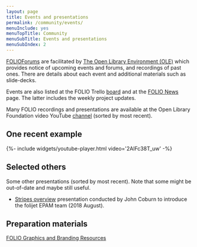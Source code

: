 ```yaml
---
layout: page
title: Events and presentations
permalink: /community/events/
menuInclude: yes
menuTopTitle: Community
menuSubTitle: Events and presentations
menuSubIndex: 2
---
```


[FOLIOForums](https://www.openlibraryenvironment.org/archives/category/olfforum) are facilitated by [The Open Library Environment (OLE)](https://www.openlibraryenvironment.org) which provides notice of upcoming events and forums, and recordings of past ones.
There are details about each event and additional materials such as slide-decks.

Events are also listed at the FOLIO Trello [board](https://trello.com/b/A27ucwg8/events)
and at the [FOLIO News](https://www.folio.org/news/) page.
The latter includes the weekly project updates.

Many FOLIO recordings and presentations are available at the Open Library Foundation video YouTube
[channel](https://www.youtube.com/channel/UC4Vs5mb1qgOXPZgso1LESUw/videos?sort=dd&view=0&flow=grid)
(sorted by most recent).

## One recent example

<div class="widget">
{%- include widgets/youtube-player.html video='2AlFc38T_uw' -%}
</div>

## Selected others

Some other presentations (sorted by most recent). Note that some might be out-of-date and maybe still useful.

* [Stripes overview](https://epam-my.sharepoint.com/personal/tetyana_afanasyeva_epam_com/_layouts/15/onedrive.aspx?id=%2Fpersonal%2Ftetyana%5Fafanasyeva%5Fepam%5Fcom%2FDocuments%2FShared%20with%20Everyone%2FTaras%20Spashchenko%2C%20Victor%20Soroka1%2C%20Ol%2E%20%2E%20%2E%20%2D%20Wednesday%2C%20August%2015%2C%202018%204%2E32%2E10%20PM%2Emp4&parent=%2Fpersonal%2Ftetyana%5Fafanasyeva%5Fepam%5Fcom%2FDocuments%2FShared%20with%20Everyone&slrid=4736859e-903f-6000-6804-d253bd31c5d5)
presentation conducted by John Coburn to introduce the folijet EPAM team (2018 August).

## Preparation materials

[FOLIO Graphics and Branding Resources](https://wiki.folio.org/display/OUTREACH/FOLIO+Graphics+and+Branding+Resources)
